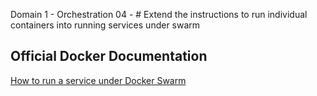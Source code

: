 Domain 1 - Orchestration
04 - # Extend the instructions to run individual containers into running services under swarm

## Official Docker Documentation
[How to run a service under Docker Swarm](https://docs.docker.com/engine/swarm/swarm-tutorial/deploy-service/)  
